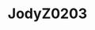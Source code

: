 ---
title: JodyZ0203
github: https://github.com/JodyZ0203
mode: dark
transition: 3s
archetype:
  - Little Bit of Everything
---